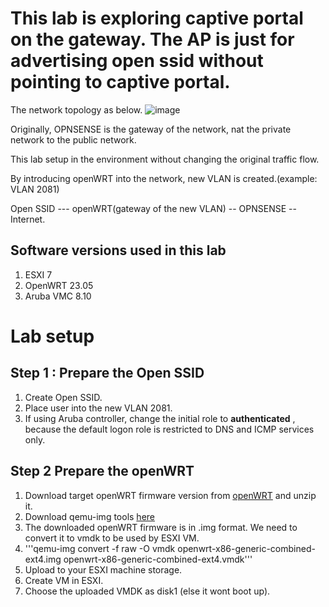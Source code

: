 # This lab is exploring captive portal on the gateway. The AP is just for advertising open ssid without pointing to captive portal.

The network topology as below.
![image](https://github.com/user-attachments/assets/b3bb92d9-ba1f-42b8-829b-ed2605808917)

Originally, OPNSENSE is the gateway of the network, nat the private network to the public network.

This lab setup in the environment without changing the original traffic flow.

By introducing openWRT into the network, new VLAN is created.(example: VLAN 2081)

Open SSID --- openWRT(gateway of the new VLAN) -- OPNSENSE -- Internet.

## Software versions used in this lab
1. ESXI 7
2. OpenWRT 23.05
3. Aruba VMC 8.10


# Lab setup

## Step 1 : Prepare the Open SSID
1. Create Open SSID.
2. Place user into the new VLAN 2081.
3. If using Aruba controller, change the initial role to **authenticated** , because the default logon role is restricted to DNS and ICMP services only.

## Step 2 Prepare the openWRT
1. Download target openWRT firmware version from [openWRT](https://firmware-selector.openwrt.org/?version=23.05.5&target=x86%2F64&id=generic) and unzip it.
2. Download qemu-img tools [here](https://cloudbase.it/qemu-img-windows/)
3. The downloaded openWRT firmware is in .img format. We need to convert it to vmdk to be used by ESXI VM.
4. '''qemu-img convert -f raw -O vmdk openwrt-x86-generic-combined-ext4.img openwrt-x86-generic-combined-ext4.vmdk'''
5. Upload to your ESXI machine storage.
6. Create VM in ESXI.
7. Choose the uploaded VMDK as disk1 (else it wont boot up).
 


